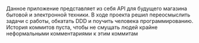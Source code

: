 Данное приложение представляет из себя API для будущего магазина бытовой и электронной техники.
В ходе проекта решил переосмыслить задачи с работы, обкатать DDD и поучить человека программированию.
История коммитов пуста, чтобы не смущать людей крайне неформальными комментариями к этим коммитам
